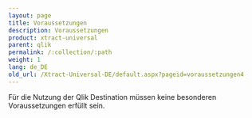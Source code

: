 ```yaml
---
layout: page
title: Voraussetzungen
description: Voraussetzungen
product: xtract-universal
parent: qlik
permalink: /:collection/:path
weight: 1
lang: de_DE
old_url: /Xtract-Universal-DE/default.aspx?pageid=voraussetzungen4
---
```


Für die Nutzung der Qlik Destination müssen keine besonderen Voraussetzungen erfüllt sein.
